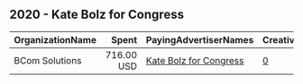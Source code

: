 ## 2020 - Kate Bolz for Congress 
|OrganizationName|Spent|PayingAdvertiserNames|CreativeUrls|Impressions|Genders|AgeBrackets|CountryCodes|BillingAddresses|CandidateBallotInformation|
|:---|---:|:---|:---|---:|:---|:---|:---|:---|:---|
|BCom Solutions|716.00 USD|[Kate Bolz for Congress](2020/Kate_Bolz_for_Congress.md)|[0](https://www.snap.com/political-ads/asset/839cd303af9d9642454ed849fd861f41ff23facf3d3966f1170b2e7e9d73833a?mediaType=mp4)|214,693||18-30|united states|"919 Central Ave,Auburn,68305,US"|Kate Bolz|

